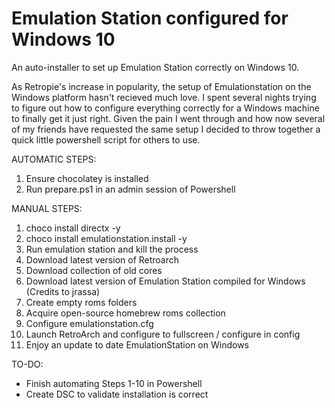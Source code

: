 # Emulation Station configured for Windows 10

An auto-installer to set up Emulation Station correctly on Windows 10.

As Retropie's increase in popularity, the setup of Emulationstation on the Windows platform hasn't recieved much love. 
I spent several nights trying to figure out how to configure everything correctly for a Windows machine to finally get it just right. Given the pain I went through and how now several of my friends have requested the same setup I decided to throw together a quick little powershell script for others to use.


AUTOMATIC STEPS:
1. Ensure chocolatey is installed
2. Run prepare.ps1 in an admin session of Powershell


MANUAL STEPS:
1. choco install directx -y
2. choco install emulationstation.install -y
3. Run emulation station and kill the process
3. Download latest version of Retroarch
4. Download collection of old cores
5. Download latest version of Emulation Station compiled for Windows (Credits to jrassa)
6. Create empty roms folders
7. Acquire open-source homebrew roms collection
8. Configure emulationstation.cfg
9. Launch RetroArch and configure to fullscreen / configure in config
10. Enjoy an update to date EmulationStation on Windows


TO-DO:
- Finish automating Steps 1-10 in Powershell
- Create DSC to validate installation is correct


